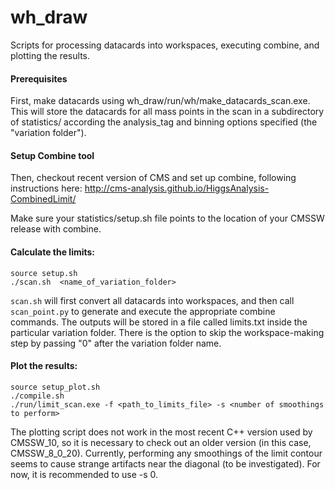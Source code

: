 wh_draw
========

Scripts for processing datacards into workspaces, executing combine, and plotting the results.

#### Prerequisites
First, make datacards using wh_draw/run/wh/make_datacards_scan.exe. This will store the datacards for all mass points in the scan in a subdirectory of statistics/ according the analysis_tag and binning options specified (the "variation folder").

#### Setup Combine tool
Then, checkout recent version of CMS and set up combine, following instructions here: http://cms-analysis.github.io/HiggsAnalysis-CombinedLimit/

Make sure your statistics/setup.sh file points to the location of your CMSSW release with combine.

#### Calculate the limits:

	source setup.sh
	./scan.sh  <name_of_variation_folder>

```scan.sh``` will first convert all datacards into workspaces, and then call ```scan_point.py``` to generate and execute the appropriate combine commands. The outputs will be stored in a file called limits.txt inside the particular variation folder. There is the option to skip the workspace-making step by passing "0" after the variation folder name.


#### Plot the results:
	
	source setup_plot.sh
	./compile.sh
	./run/limit_scan.exe -f <path_to_limits_file> -s <number of smoothings to perform>

The plotting script does not work in the most recent C++ version used by CMSSW_10, so it is necessary to check out an older version (in this case, CMSSW_8_0_20). Currently, performing any smoothings of the limit contour seems to cause strange artifacts near the diagonal (to be investigated). For now, it is recommended to use -s 0.




